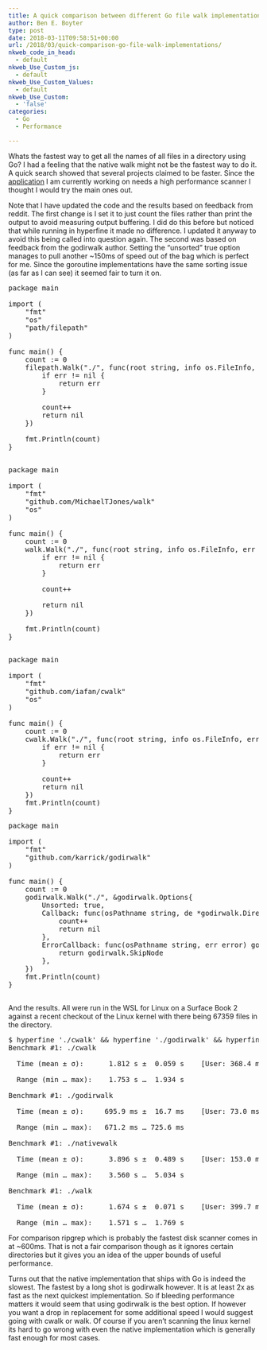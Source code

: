 ```yaml
---
title: A quick comparison between different Go file walk implementations
author: Ben E. Boyter
type: post
date: 2018-03-11T09:58:51+00:00
url: /2018/03/quick-comparison-go-file-walk-implementations/
nkweb_code_in_head:
  - default
nkweb_Use_Custom_js:
  - default
nkweb_Use_Custom_Values:
  - default
nkweb_Use_Custom:
  - 'false'
categories:
  - Go
  - Performance

---
```

Whats the fastest way to get all the names of all files in a directory using Go? I had a feeling that the native walk might not be the fastest way to do it. A quick search showed that several projects claimed to be faster. Since the [application][1] I am currently working on needs a high performance scanner I thought I would try the main ones out.

Note that I have updated the code and the results based on feedback from reddit. The first change is I set it to just count the files rather than print the output to avoid measuring output buffering. I did do this before but noticed that while running in hyperfine it made no difference. I updated it anyway to avoid this being called into question again. The second was based on feedback from the godirwalk author. Setting the &#8220;unsorted&#8221; true option manages to pull another ~150ms of speed out of the bag which is perfect for me. Since the goroutine implementations have the same sorting issue (as far as I can see) it seemed fair to turn it on.

<pre>package main

import (
	"fmt"
	"os"
	"path/filepath"
)

func main() {
	count := 0
	filepath.Walk("./", func(root string, info os.FileInfo, err error) error {
		if err != nil {
			return err
		}

		count++
		return nil
	})

	fmt.Println(count)
}

</pre>

<pre>package main

import (
	"fmt"
	"github.com/MichaelTJones/walk"
	"os"
)

func main() {
	count := 0
	walk.Walk("./", func(root string, info os.FileInfo, err error) error {
		if err != nil {
			return err
		}

		count++

		return nil
	})

	fmt.Println(count)
}

</pre>

<pre>package main

import (
	"fmt"
	"github.com/iafan/cwalk"
	"os"
)

func main() {
	count := 0
	cwalk.Walk("./", func(root string, info os.FileInfo, err error) error {
		if err != nil {
			return err
		}

		count++
		return nil
	})
	fmt.Println(count)
}
</pre>

<pre>package main

import (
	"fmt"
	"github.com/karrick/godirwalk"
)

func main() {
	count := 0
	godirwalk.Walk("./", &godirwalk.Options{
		Unsorted: true,
		Callback: func(osPathname string, de *godirwalk.Dirent) error {
			count++
			return nil
		},
		ErrorCallback: func(osPathname string, err error) godirwalk.ErrorAction {
			return godirwalk.SkipNode
		},
	})
	fmt.Println(count)
}

</pre>

And the results. All were run in the WSL for Linux on a Surface Book 2 against a recent checkout of the Linux kernel with there being 67359 files in the directory.

<pre>$ hyperfine './cwalk' && hyperfine './godirwalk' && hyperfine './nativewalk' && hyperfine './walk'
Benchmark #1: ./cwalk

  Time (mean ± σ):      1.812 s ±  0.059 s    [User: 368.4 ms, System: 6545.8 ms]

  Range (min … max):    1.753 s …  1.934 s

Benchmark #1: ./godirwalk

  Time (mean ± σ):     695.9 ms ±  16.7 ms    [User: 73.0 ms, System: 619.2 ms]

  Range (min … max):   671.2 ms … 725.6 ms

Benchmark #1: ./nativewalk

  Time (mean ± σ):      3.896 s ±  0.489 s    [User: 153.0 ms, System: 3757.4 ms]

  Range (min … max):    3.560 s …  5.034 s

Benchmark #1: ./walk

  Time (mean ± σ):      1.674 s ±  0.071 s    [User: 399.7 ms, System: 6383.3 ms]

  Range (min … max):    1.571 s …  1.769 s
</pre>

For comparison ripgrep which is probably the fastest disk scanner comes in at ~600ms. That is not a fair comparison though as it ignores certain directories but it gives you an idea of the upper bounds of useful performance.

Turns out that the native implementation that ships with Go is indeed the slowest. The fastest by a long shot is godirwalk however. It is at least 2x as fast as the next quickest implementation. So if bleeding performance matters it would seem that using godirwalk is the best option. If however you want a drop in replacement for some additional speed I would suggest going with cwalk or walk. Of course if you aren&#8217;t scanning the linux kernel its hard to go wrong with even the native implementation which is generally fast enough for most cases.

 [1]: https://github.com/boyter/scc